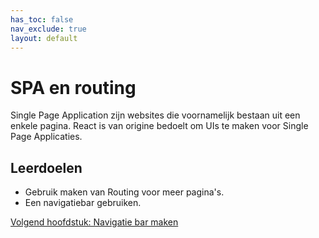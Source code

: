 ```yaml
---
has_toc: false
nav_exclude: true
layout: default
---
```


# SPA en routing
Single Page Application zijn websites die voornamelijk bestaan uit een enkele pagina. React is van origine bedoelt om UIs te maken voor Single Page Applicaties.

## Leerdoelen
* Gebruik maken van Routing voor meer pagina's.
* Een navigatiebar gebruiken.

[Volgend hoofdstuk: Navigatie bar maken](/2navbar)
